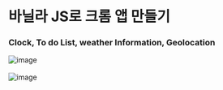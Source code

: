 # 바닐라 JS로 크롬 앱 만들기
### Clock, To do List, weather Information, Geolocation 
![image](https://github.com/user-attachments/assets/dacf9364-b4d4-4187-90b6-83ba57848c6a)
<br><br>
![image](https://github.com/user-attachments/assets/c3a5cdb9-669e-487a-bfe3-dc225d612896)
